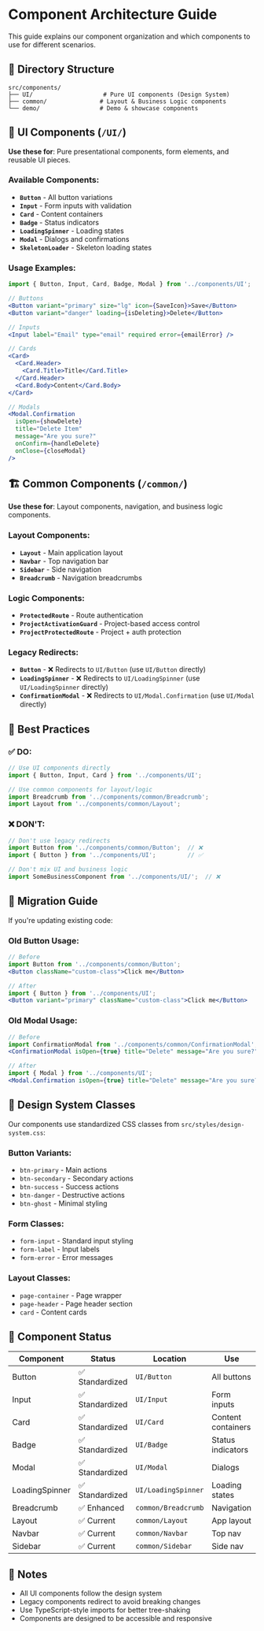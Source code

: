 # Component Architecture Guide

This guide explains our component organization and which components to use for different scenarios.

## 📁 Directory Structure

```
src/components/
├── UI/                    # Pure UI components (Design System)
├── common/               # Layout & Business Logic components
└── demo/                 # Demo & showcase components
```

## 🎨 UI Components (`/UI/`)

**Use these for**: Pure presentational components, form elements, and reusable UI pieces.

### Available Components:

- **`Button`** - All button variations
- **`Input`** - Form inputs with validation
- **`Card`** - Content containers
- **`Badge`** - Status indicators
- **`LoadingSpinner`** - Loading states
- **`Modal`** - Dialogs and confirmations
- **`SkeletonLoader`** - Skeleton loading states

### Usage Examples:

```jsx
import { Button, Input, Card, Badge, Modal } from '../components/UI';

// Buttons
<Button variant="primary" size="lg" icon={SaveIcon}>Save</Button>
<Button variant="danger" loading={isDeleting}>Delete</Button>

// Inputs
<Input label="Email" type="email" required error={emailError} />

// Cards
<Card>
  <Card.Header>
    <Card.Title>Title</Card.Title>
  </Card.Header>
  <Card.Body>Content</Card.Body>
</Card>

// Modals
<Modal.Confirmation 
  isOpen={showDelete}
  title="Delete Item"
  message="Are you sure?"
  onConfirm={handleDelete}
  onClose={closeModal}
/>
```

## 🏗️ Common Components (`/common/`)

**Use these for**: Layout components, navigation, and business logic components.

### Layout Components:
- **`Layout`** - Main application layout
- **`Navbar`** - Top navigation bar
- **`Sidebar`** - Side navigation
- **`Breadcrumb`** - Navigation breadcrumbs

### Logic Components:
- **`ProtectedRoute`** - Route authentication
- **`ProjectActivationGuard`** - Project-based access control
- **`ProjectProtectedRoute`** - Project + auth protection

### Legacy Redirects:
- **`Button`** - ❌ Redirects to `UI/Button` (use `UI/Button` directly)
- **`LoadingSpinner`** - ❌ Redirects to `UI/LoadingSpinner` (use `UI/LoadingSpinner` directly)
- **`ConfirmationModal`** - ❌ Redirects to `UI/Modal.Confirmation` (use `UI/Modal` directly)

## 🎯 Best Practices

### ✅ DO:
```jsx
// Use UI components directly
import { Button, Input, Card } from '../components/UI';

// Use common components for layout/logic
import Breadcrumb from '../components/common/Breadcrumb';
import Layout from '../components/common/Layout';
```

### ❌ DON'T:
```jsx
// Don't use legacy redirects
import Button from '../components/common/Button';  // ❌
import { Button } from '../components/UI';         // ✅

// Don't mix UI and business logic
import SomeBusinessComponent from '../components/UI/';  // ❌
```

## 🔄 Migration Guide

If you're updating existing code:

### Old Button Usage:
```jsx
// Before
import Button from '../components/common/Button';
<Button className="custom-class">Click me</Button>

// After  
import { Button } from '../components/UI';
<Button variant="primary" className="custom-class">Click me</Button>
```

### Old Modal Usage:
```jsx
// Before
import ConfirmationModal from '../components/common/ConfirmationModal';
<ConfirmationModal isOpen={true} title="Delete" message="Are you sure?" />

// After
import { Modal } from '../components/UI';
<Modal.Confirmation isOpen={true} title="Delete" message="Are you sure?" />
```

## 🎨 Design System Classes

Our components use standardized CSS classes from `src/styles/design-system.css`:

### Button Variants:
- `btn-primary` - Main actions
- `btn-secondary` - Secondary actions  
- `btn-success` - Success actions
- `btn-danger` - Destructive actions
- `btn-ghost` - Minimal styling

### Form Classes:
- `form-input` - Standard input styling
- `form-label` - Input labels
- `form-error` - Error messages

### Layout Classes:
- `page-container` - Page wrapper
- `page-header` - Page header section
- `card` - Content cards

## 🚀 Component Status

| Component | Status | Location | Use |
|-----------|--------|----------|-----|
| Button | ✅ Standardized | `UI/Button` | All buttons |
| Input | ✅ Standardized | `UI/Input` | Form inputs |
| Card | ✅ Standardized | `UI/Card` | Content containers |
| Badge | ✅ Standardized | `UI/Badge` | Status indicators |
| Modal | ✅ Standardized | `UI/Modal` | Dialogs |
| LoadingSpinner | ✅ Standardized | `UI/LoadingSpinner` | Loading states |
| Breadcrumb | ✅ Enhanced | `common/Breadcrumb` | Navigation |
| Layout | ✅ Current | `common/Layout` | App layout |
| Navbar | ✅ Current | `common/Navbar` | Top nav |
| Sidebar | ✅ Current | `common/Sidebar` | Side nav |

## 📝 Notes

- All UI components follow the design system
- Legacy components redirect to avoid breaking changes
- Use TypeScript-style imports for better tree-shaking
- Components are designed to be accessible and responsive 